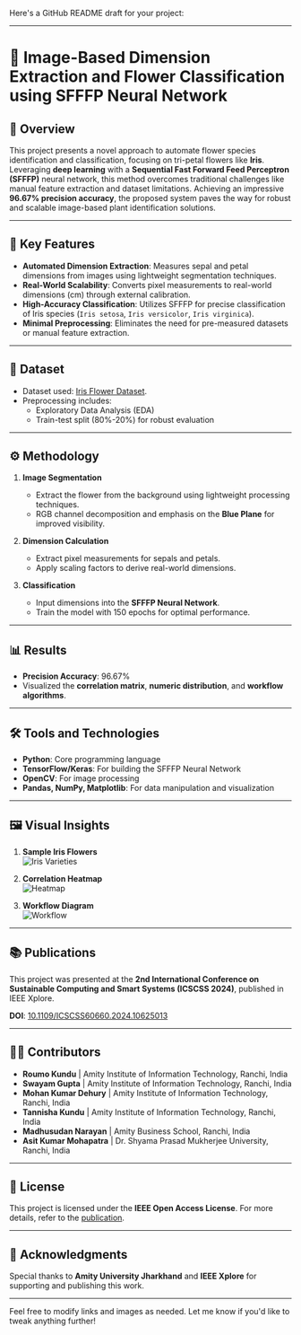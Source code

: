 Here's a GitHub README draft for your project:

---

# 🌸 Image-Based Dimension Extraction and Flower Classification using SFFFP Neural Network

## 🚀 Overview  
This project presents a novel approach to automate flower species identification and classification, focusing on tri-petal flowers like **Iris**. Leveraging **deep learning** with a **Sequential Fast Forward Feed Perceptron (SFFFP)** neural network, this method overcomes traditional challenges like manual feature extraction and dataset limitations. Achieving an impressive **96.67% precision accuracy**, the proposed system paves the way for robust and scalable image-based plant identification solutions.

---

## 🧠 Key Features  
- **Automated Dimension Extraction**: Measures sepal and petal dimensions from images using lightweight segmentation techniques.  
- **Real-World Scalability**: Converts pixel measurements to real-world dimensions (cm) through external calibration.  
- **High-Accuracy Classification**: Utilizes SFFFP for precise classification of Iris species (`Iris setosa`, `Iris versicolor`, `Iris virginica`).  
- **Minimal Preprocessing**: Eliminates the need for pre-measured datasets or manual feature extraction.  

---

## 📂 Dataset  
- Dataset used: [Iris Flower Dataset](https://www.kaggle.com/).  
- Preprocessing includes:  
  - Exploratory Data Analysis (EDA)  
  - Train-test split (80%-20%) for robust evaluation  

---

## ⚙️ Methodology  
1. **Image Segmentation**  
   - Extract the flower from the background using lightweight processing techniques.  
   - RGB channel decomposition and emphasis on the **Blue Plane** for improved visibility.  

2. **Dimension Calculation**  
   - Extract pixel measurements for sepals and petals.  
   - Apply scaling factors to derive real-world dimensions.  

3. **Classification**  
   - Input dimensions into the **SFFFP Neural Network**.  
   - Train the model with 150 epochs for optimal performance.  

---

## 📊 Results  
- **Precision Accuracy**: 96.67%  
- Visualized the **correlation matrix**, **numeric distribution**, and **workflow algorithms**.  

---

## 🛠️ Tools and Technologies  
- **Python**: Core programming language  
- **TensorFlow/Keras**: For building the SFFFP Neural Network  
- **OpenCV**: For image processing  
- **Pandas, NumPy, Matplotlib**: For data manipulation and visualization  

---

## 🖼️ Visual Insights  
1. **Sample Iris Flowers**  
   ![Iris Varieties](link-to-image)  

2. **Correlation Heatmap**  
   ![Heatmap](link-to-image)  

3. **Workflow Diagram**  
   ![Workflow](link-to-image)  

---

## 📚 Publications  
This project was presented at the **2nd International Conference on Sustainable Computing and Smart Systems (ICSCSS 2024)**, published in IEEE Xplore.  

**DOI**: [10.1109/ICSCSS60660.2024.10625013](https://doi.org/10.1109/ICSCSS60660.2024.10625013)  

---

## 👩‍💻 Contributors  
- **Roumo Kundu** | Amity Institute of Information Technology, Ranchi, India  
- **Swayam Gupta** | Amity Institute of Information Technology, Ranchi, India  
- **Mohan Kumar Dehury** | Amity Institute of Information Technology, Ranchi, India  
- **Tannisha Kundu** | Amity Institute of Information Technology, Ranchi, India  
- **Madhusudan Narayan** | Amity Business School, Ranchi, India  
- **Asit Kumar Mohapatra** | Dr. Shyama Prasad Mukherjee University, Ranchi, India  

---

## 📄 License  
This project is licensed under the **IEEE Open Access License**. For more details, refer to the [publication](https://doi.org/10.1109/ICSCSS60660.2024.10625013).  

---

## 🤝 Acknowledgments  
Special thanks to **Amity University Jharkhand** and **IEEE Xplore** for supporting and publishing this work.  

---

Feel free to modify links and images as needed. Let me know if you'd like to tweak anything further!
